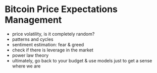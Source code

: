 # Bitcoin Price Expectations Management

* price volatility, is it completely random?
* patterns and cycles
* sentiment estimation: fear & greed
* check if there is leverage in the market
* power law theory
* ultimately, go back to your budget & use models just to get a sense where we are
